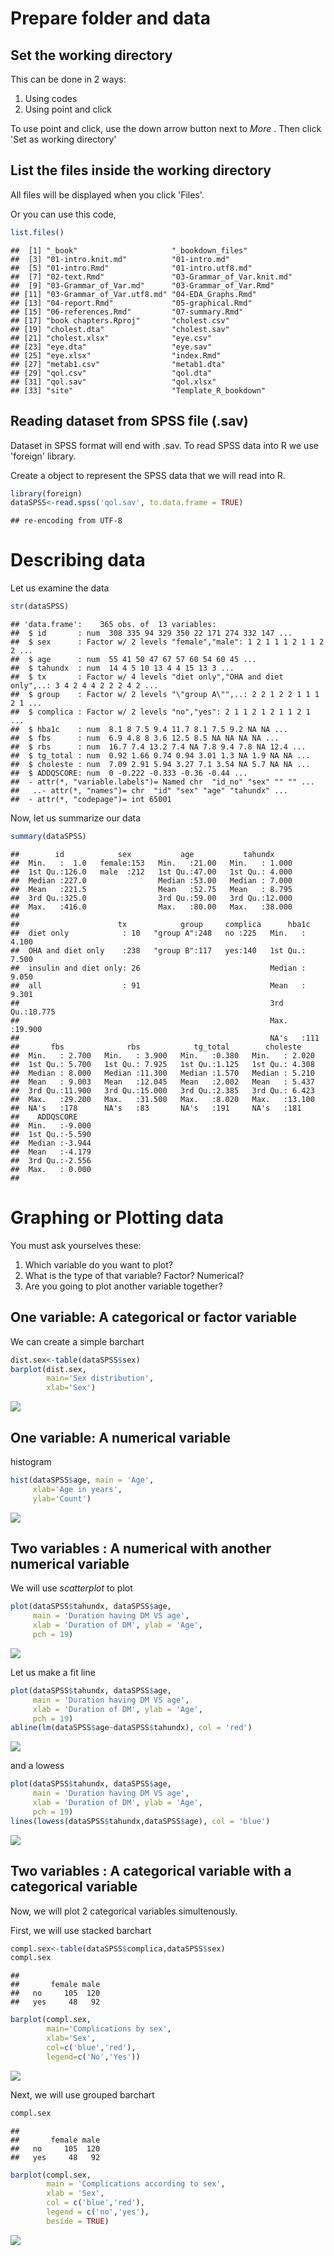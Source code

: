



# Prepare folder and data

## Set the working directory

This can be done in 2 ways:

1. Using codes
2. Using point and click


To use point and click, use the down arrow button next to *More* . Then click 'Set as working directory'

## List the files inside the working directory

All files will be displayed when you click 'Files'.

Or you can use this code,


```r
list.files()
```

```
##  [1] "_book"                     "_bookdown_files"          
##  [3] "01-intro.knit.md"          "01-intro.md"              
##  [5] "01-intro.Rmd"              "01-intro.utf8.md"         
##  [7] "02-text.Rmd"               "03-Grammar_of_Var.knit.md"
##  [9] "03-Grammar_of_Var.md"      "03-Grammar_of_Var.Rmd"    
## [11] "03-Grammar_of_Var.utf8.md" "04-EDA_Graphs.Rmd"        
## [13] "04-report.Rmd"             "05-graphical.Rmd"         
## [15] "06-references.Rmd"         "07-summary.Rmd"           
## [17] "book chapters.Rproj"       "cholest.csv"              
## [19] "cholest.dta"               "cholest.sav"              
## [21] "cholest.xlsx"              "eye.csv"                  
## [23] "eye.dta"                   "eye.sav"                  
## [25] "eye.xlsx"                  "index.Rmd"                
## [27] "metab1.csv"                "metab1.dta"               
## [29] "qol.csv"                   "qol.dta"                  
## [31] "qol.sav"                   "qol.xlsx"                 
## [33] "site"                      "Template_R_bookdown"
```

## Reading dataset from SPSS file (.sav) 

Dataset in SPSS format will end with .sav. To read SPSS data into R we use 'foreign' library. 

Create a object to represent the SPSS data that we will read into R.  


```r
library(foreign)
dataSPSS<-read.spss('qol.sav', to.data.frame = TRUE)
```

```
## re-encoding from UTF-8
```


# Describing data

Let us examine the data


```r
str(dataSPSS)
```

```
## 'data.frame':	365 obs. of  13 variables:
##  $ id       : num  308 335 94 329 350 22 171 274 332 147 ...
##  $ sex      : Factor w/ 2 levels "female","male": 1 2 1 1 1 2 1 1 2 2 ...
##  $ age      : num  55 41 50 47 67 57 60 54 60 45 ...
##  $ tahundx  : num  14 4 5 10 13 4 4 15 13 3 ...
##  $ tx       : Factor w/ 4 levels "diet only","OHA and diet only",..: 3 4 2 4 4 2 2 2 4 2 ...
##  $ group    : Factor w/ 2 levels "\"group A\"",..: 2 2 1 2 2 1 1 1 2 1 ...
##  $ complica : Factor w/ 2 levels "no","yes": 2 1 1 2 1 2 1 1 2 1 ...
##  $ hba1c    : num  8.1 8 7.5 9.4 11.7 8.1 7.5 9.2 NA NA ...
##  $ fbs      : num  6.9 4.8 8 3.6 12.5 8.5 NA NA NA NA ...
##  $ rbs      : num  16.7 7.4 13.2 7.4 NA 7.8 9.4 7.8 NA 12.4 ...
##  $ tg_total : num  0.92 1.66 0.74 0.94 3.01 1.3 NA 1.9 NA NA ...
##  $ choleste : num  7.09 2.91 5.94 3.27 7.1 3.54 NA 5.7 NA NA ...
##  $ ADDQSCORE: num  0 -0.222 -0.333 -0.36 -0.44 ...
##  - attr(*, "variable.labels")= Named chr  "id_no" "sex" "" "" ...
##   ..- attr(*, "names")= chr  "id" "sex" "age" "tahundx" ...
##  - attr(*, "codepage")= int 65001
```

Now, let us summarize our data


```r
summary(dataSPSS)
```

```
##        id            sex           age           tahundx      
##  Min.   :  1.0   female:153   Min.   :21.00   Min.   : 1.000  
##  1st Qu.:126.0   male  :212   1st Qu.:47.00   1st Qu.: 4.000  
##  Median :227.0                Median :53.00   Median : 7.000  
##  Mean   :221.5                Mean   :52.75   Mean   : 8.795  
##  3rd Qu.:325.0                3rd Qu.:59.00   3rd Qu.:12.000  
##  Max.   :416.0                Max.   :80.00   Max.   :38.000  
##                                                               
##                      tx            group     complica      hba1c       
##  diet only            : 10   "group A":248   no :225   Min.   : 4.100  
##  OHA and diet only    :238   "group B":117   yes:140   1st Qu.: 7.500  
##  insulin and diet only: 26                             Median : 9.050  
##  all                  : 91                             Mean   : 9.301  
##                                                        3rd Qu.:10.775  
##                                                        Max.   :19.900  
##                                                        NA's   :111     
##       fbs              rbs            tg_total        choleste     
##  Min.   : 2.700   Min.   : 3.900   Min.   :0.380   Min.   : 2.020  
##  1st Qu.: 5.700   1st Qu.: 7.925   1st Qu.:1.125   1st Qu.: 4.308  
##  Median : 8.000   Median :11.300   Median :1.570   Median : 5.210  
##  Mean   : 9.003   Mean   :12.045   Mean   :2.002   Mean   : 5.437  
##  3rd Qu.:11.900   3rd Qu.:15.000   3rd Qu.:2.385   3rd Qu.: 6.423  
##  Max.   :29.200   Max.   :31.500   Max.   :8.020   Max.   :13.100  
##  NA's   :178      NA's   :83       NA's   :191     NA's   :181     
##    ADDQSCORE     
##  Min.   :-9.000  
##  1st Qu.:-5.590  
##  Median :-3.944  
##  Mean   :-4.179  
##  3rd Qu.:-2.556  
##  Max.   : 0.000  
## 
```

# Graphing or Plotting data

You must ask yourselves these:
1.  Which variable do you want to plot?
2.  What is the type of that variable? Factor? Numerical?
3.  Are you going to plot another variable together?

## One variable: A categorical or factor variable

We can create a simple barchart


```r
dist.sex<-table(dataSPSS$sex)
barplot(dist.sex,
        main='Sex distribution',
        xlab='Sex')
```

![](04-EDA_Graphs_files/figure-html/unnamed-chunk-5-1.png)<!-- -->


## One variable: A numerical variable

histogram


```r
hist(dataSPSS$age, main = 'Age',
     xlab='Age in years',
     ylab='Count')
```

![](04-EDA_Graphs_files/figure-html/unnamed-chunk-6-1.png)<!-- -->

## Two variables : A numerical with another numerical variable

We will use *scatterplot* to plot 


```r
plot(dataSPSS$tahundx, dataSPSS$age,
     main = 'Duration having DM VS age',
     xlab = 'Duration of DM', ylab = 'Age',
     pch = 19)
```

![](04-EDA_Graphs_files/figure-html/unnamed-chunk-7-1.png)<!-- -->

Let us make a fit line


```r
plot(dataSPSS$tahundx, dataSPSS$age,
     main = 'Duration having DM VS age',
     xlab = 'Duration of DM', ylab = 'Age',
     pch = 19)
abline(lm(dataSPSS$age~dataSPSS$tahundx), col = 'red')
```

![](04-EDA_Graphs_files/figure-html/unnamed-chunk-8-1.png)<!-- -->

and a lowess 


```r
plot(dataSPSS$tahundx, dataSPSS$age,
     main = 'Duration having DM VS age',
     xlab = 'Duration of DM', ylab = 'Age',
     pch = 19)
lines(lowess(dataSPSS$tahundx,dataSPSS$age), col = 'blue')
```

![](04-EDA_Graphs_files/figure-html/unnamed-chunk-9-1.png)<!-- -->

## Two variables : A categorical variable with a categorical variable

Now, we will plot 2 categorical variables simultenously.

First, we will use stacked barchart


```r
compl.sex<-table(dataSPSS$complica,dataSPSS$sex)
compl.sex
```

```
##      
##       female male
##   no     105  120
##   yes     48   92
```

```r
barplot(compl.sex,
        main='Complications by sex',
        xlab='Sex',
        col=c('blue','red'),
        legend=c('No','Yes'))
```

![](04-EDA_Graphs_files/figure-html/unnamed-chunk-10-1.png)<!-- -->

Next, we will use grouped barchart


```r
compl.sex
```

```
##      
##       female male
##   no     105  120
##   yes     48   92
```

```r
barplot(compl.sex,
        main = 'Complications according to sex',
        xlab = 'Sex',
        col = c('blue','red'),
        legend = c('no','yes'),
        beside = TRUE)
```

![](04-EDA_Graphs_files/figure-html/unnamed-chunk-11-1.png)<!-- -->



